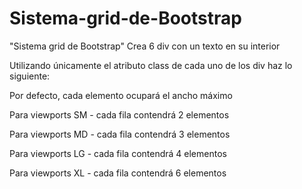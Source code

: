 # Sistema-grid-de-Bootstrap
"Sistema grid de Bootstrap"
Crea 6 div con un texto en su interior

Utilizando únicamente el atributo class de cada uno de los div haz lo siguiente:

Por defecto, cada elemento ocupará el ancho máximo

Para viewports SM - cada fila contendrá 2 elementos

Para viewports MD - cada fila contendrá 3 elementos

Para viewports LG - cada fila contendrá 4 elementos

Para viewports XL - cada fila contendrá 6 elementos
